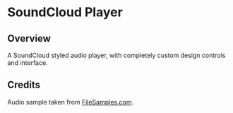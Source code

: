 # SoundCloud Player

## Overview

A SoundCloud styled audio player, with completely custom design controls and interface.

## Credits

Audio sample taken from [FileSamples.com](https://filesamples.com/).
